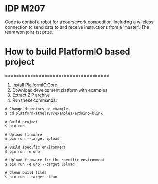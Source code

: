 # IDP M207

Code to control a robot for a coursework competition, including a wireless connection to send data to and receive instructions from a 'master'. The team won joint 1st prize.

# How to build PlatformIO based project
=====================================

1. [Install PlatformIO Core](https://docs.platformio.org/page/core.html)
2. Download [development platform with examples](https://github.com/platformio/platform-atmelavr/archive/develop.zip)
3. Extract ZIP archive
4. Run these commands:

```shell
# Change directory to example
$ cd platform-atmelavr/examples/arduino-blink

# Build project
$ pio run

# Upload firmware
$ pio run --target upload

# Build specific environment
$ pio run -e uno

# Upload firmware for the specific environment
$ pio run -e uno --target upload

# Clean build files
$ pio run --target clean
```
